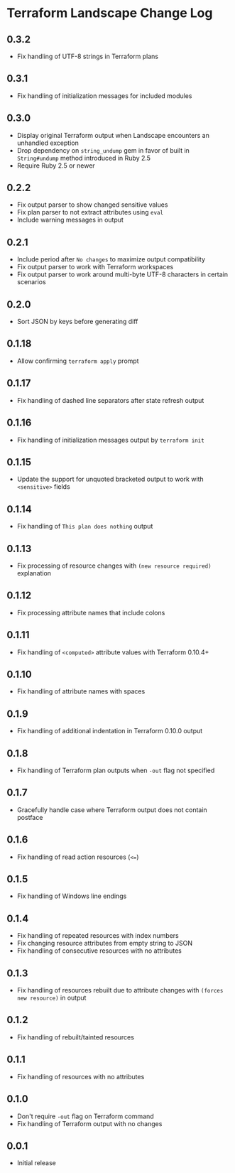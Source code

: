 # Terraform Landscape Change Log

## 0.3.2

* Fix handling of UTF-8 strings in Terraform plans

## 0.3.1

* Fix handling of initialization messages for included modules

## 0.3.0

* Display original Terraform output when Landscape encounters an unhandled exception
* Drop dependency on `string_undump` gem in favor of built in `String#undump` method
  introduced in Ruby 2.5
* Require Ruby 2.5 or newer

## 0.2.2

* Fix output parser to show changed sensitive values
* Fix plan parser to not extract attributes using `eval`
* Include warning messages in output

## 0.2.1

* Include period after `No changes` to maximize output compatibility
* Fix output parser to work with Terraform workspaces
* Fix output parser to work around multi-byte UTF-8 characters in certain scenarios

## 0.2.0

* Sort JSON by keys before generating diff

## 0.1.18

* Allow confirming `terraform apply` prompt

## 0.1.17

* Fix handling of dashed line separators after state refresh output

## 0.1.16

* Fix handling of initialization messages output by `terraform init`

## 0.1.15

* Update the support for unquoted bracketed output to work with `<sensitive>` fields

## 0.1.14

* Fix handling of `This plan does nothing` output

## 0.1.13

* Fix processing of resource changes with `(new resource required)` explanation

## 0.1.12

* Fix processing attribute names that include colons

## 0.1.11

* Fix handling of `<computed>` attribute values with Terraform 0.10.4+

## 0.1.10

* Fix handling of attribute names with spaces

## 0.1.9

* Fix handling of additional indentation in Terraform 0.10.0 output

## 0.1.8

* Fix handling of Terraform plan outputs when `-out` flag not specified

## 0.1.7

* Gracefully handle case where Terraform output does not contain postface

## 0.1.6

* Fix handling of read action resources (`<=`)

## 0.1.5

* Fix handling of Windows line endings

## 0.1.4

* Fix handling of repeated resources with index numbers
* Fix changing resource attributes from empty string to JSON
* Fix handling of consecutive resources with no attributes

## 0.1.3

* Fix handling of resources rebuilt due to attribute changes with
  `(forces new resource)` in output

## 0.1.2

* Fix handling of rebuilt/tainted resources

## 0.1.1

* Fix handling of resources with no attributes

## 0.1.0

* Don't require `-out` flag on Terraform command
* Fix handling of Terraform output with no changes

## 0.0.1

* Initial release
